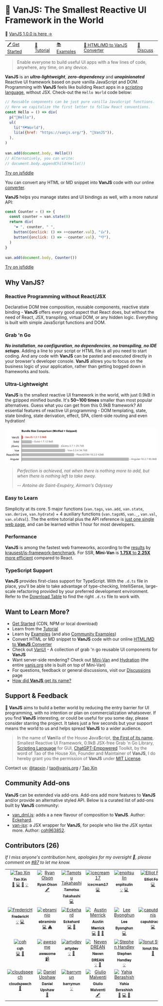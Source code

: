 # 🍦 **VanJS**: The Smallest Reactive UI Framework in the World

📣 [VanJS 1.0.0 is here →](https://github.com/vanjs-org/van/discussions/72)

<div align="center">
  <table>
    <tbody>
      <tr>
        <td>
          <a href="https://vanjs.org/start">🖊️ Get Started</a>
        </td>
        <td>
          <a href="https://vanjs.org/tutorial">📖 Tutorial</a>
        </td>
        <td>
          <a href="https://vanjs.org/demo">📚 Examples</a>
        </td>
        <td>
          <a href="https://vanjs.org/convert">📝 HTML/MD to VanJS Converter</a>
        </td>
        <td>
          <a href="https://github.com/vanjs-org/van/discussions">💬 Discuss</a>
        </td>
      </tr>
    </tbody>
  </table>
</div>

> Enable everyone to build useful UI apps with a few lines of code, anywhere, any time, on any device.

**VanJS** is an ***ultra-lightweight***, ***zero-dependency*** and ***unopinionated*** Reactive UI framework based on pure vanilla JavaScript and DOM. Programming with **VanJS** feels like building React apps in a [scripting language](https://vanjs.org/about#story), without JSX. Check-out the `Hello World` code below:

```javascript
// Reusable components can be just pure vanilla JavaScript functions.
// Here we capitalize the first letter to follow React conventions.
const Hello = () => div(
  p("👋Hello"),
  ul(
    li("🗺️World"),
    li(a({href: "https://vanjs.org/"}, "🍦VanJS")),
  ),
)

van.add(document.body, Hello())
// Alternatively, you can write:
// document.body.appendChild(Hello())
```

[Try on jsfiddle](https://jsfiddle.net/gh/get/library/pure/vanjs-org/vanjs-org.github.io/tree/master/jsfiddle/home/hello)

You can convert any HTML or MD snippet into **VanJS** code with our online [converter](https://vanjs.org/convert).

**VanJS** helps you manage states and UI bindings as well, with a more natural API:

```javascript
const Counter = () => {
  const counter = van.state(0)
  return div(
    "❤️ ", counter, " ",
    button({onclick: () => ++counter.val}, "👍"),
    button({onclick: () => --counter.val}, "👎"),
  )
}

van.add(document.body, Counter())
```

[Try on jsfiddle](https://jsfiddle.net/gh/get/library/pure/vanjs-org/vanjs-org.github.io/tree/master/jsfiddle/home/counter)

## Why VanJS?

### Reactive Programming without React/JSX

Declarative DOM tree composition, reusable components, reactive state binding - **VanJS** offers every good aspect that React does, but without the need of React, JSX, transpiling, virtual DOM, or any hidden logic. Everything is built with simple JavaScript functions and DOM.

### Grab 'n Go

***No installation***, ***no configuration***, ***no dependencies***, ***no transpiling***, ***no IDE setups***. Adding a line to your script or HTML file is all you need to start coding. And any code with **VanJS** can be pasted and executed directly in your browser's developer console. **VanJS** allows you to focus on the business logic of your application, rather than getting bogged down in frameworks and tools.

### Ultra-Lightweight

**VanJS** is the smallest reactive UI framework in the world, with just 0.9kB in the gzipped minified bundle. It's **50~100 times** smaller than most popular alternatives. Guess what you can get from this 0.9kB framework? All essential features of reactive UI programming - DOM templating, state, state binding, state derivation, effect, SPA, client-side routing and even hydration!

![Size comparison](doc/size_comp.png)

> _Perfection is achieved, not when there is nothing more to add, but when there is nothing left to take away._
>
> _-- Antoine de Saint-Exupéry, Airman's Odyssey_

### Easy to Learn

Simplicity at its core. 5 major functions (`van.tags`, `van.add`, `van.state`, `van.derive`, `van.hydrate`) + 4 auxiliary functions (`van.tagsNS`, `van._`, `van.val`, `van.oldVal`). The the entire tutorial plus the API reference is [just one single web page](https://vanjs.org/tutorial), and can be learned within 1 hour for most developers.

### Performance

**VanJS** is among the fastest web frameworks, according to the [results](https://krausest.github.io/js-framework-benchmark/2023/table_chrome_117.0.5938.62.html) by [krausest/js-framework-benchmark](https://github.com/krausest/js-framework-benchmark). For SSR, **Mini-Van** is [**1.75X** to **2.25X** more efficient](https://github.com/vanjs-org/mini-van/tree/main/bench#react-vs-mini-van) compared to React.

### TypeScript Support

**VanJS** provides first-class support for TypeScript. With the `.d.ts` file in place, you'll be able to take advantage of type-checking, IntelliSense, large-scale refactoring provided by your preferred development environment. Refer to the [Download Table](https://vanjs.org/start#download-table) to find the right `.d.ts` file to work with.

## Want to Learn More?

* [Get Started](https://vanjs.org/start) (CDN, NPM or local download)
* Learn from the [Tutorial](https://vanjs.org/tutorial)
* Learn by [Examples](https://vanjs.org/demo) (and also [Community Examples](https://vanjs.org/demo#community-examples))
* Convert HTML or MD snippet to **VanJS** code with our online [HTML/MD to **VanJS** Converter](https://vanjs.org/convert)
* Check out [VanUI](https://github.com/vanjs-org/van/tree/main/components) - A collection of grab 'n go reusable UI components for **VanJS**
* Want server-side rendering? Check out [Mini-Van](https://github.com/vanjs-org/mini-van) and [Hydration](https://vanjs.org/ssr) (the entire [vanjs.org](https://vanjs.org/) site is built on top of Mini-Van)
* For questions, feedback or general discussions, visit our [Discussions](https://github.com/vanjs-org/van/discussions) page
* [How did **VanJS** get its name?](https://vanjs.org/about#name)

## Support & Feedback

🙏 **VanJS** aims to build a better world by reducing the entry barrier for UI programming, with no intention or plan on commercialization whatsoever. If you find **VanJS** interesting, or could be useful for you some day, please consider starring the project. It takes just a few seconds but your support means the world to us and helps spread **VanJS** to a wider audience.

> In the name of **Van**illa of the House **J**ava**S**cript, [the First of its name](https://vanjs.org/about#name), Smallest Reactive UI Framework, 0.9kB JSX-free Grab 'n Go Library, [Scripting Language](https://vanjs.org/about#story) for GUI, [ChatGPT-Empowered](https://chat.openai.com/share/d92cfaf6-b78e-45ca-a218-069f76fe1b9f) Toolkit, by the word of Tao of the House Xin, Founder and Maintainer of **VanJS**, I do hereby grant you the permission of **VanJS** under [MIT License](https://github.com/vanjs-org/van/blob/main/LICENSE).

Contact us: [@taoxin](https://twitter.com/intent/follow?region=follow_link&screen_name=taoxin) / [tao@vanjs.org](mailto:tao@vanjs.org) / [Tao Xin](https://www.linkedin.com/in/tao-xin-64234920/)

## Community Add-ons

**VanJS** can be extended via add-ons. Add-ons add more features to **VanJS** and/or provide an alternative styled API. Below is a curated list of add-ons built by **VanJS** community:

* [van_dml.js](https://github.com/vanjs-org/van/tree/main/addons/van_dml): adds a a new flavour of composition to **VanJS**. Author: [Eckehard](https://github.com/efpage).
* [van-jsx](https://github.com/vanjs-org/van/tree/main/addons/van_jsx): a JSX wrapper for **VanJS**, for people who like the JSX syntax more. Author: [cqh963852](https://github.com/cqh963852).

## Contributors (26)

*If I miss anyone's contribution here, apologies for my oversight 🙏, please comment on [#87](https://github.com/vanjs-org/van/issues/87) to let me know.*

<!-- ALL-CONTRIBUTORS-LIST:START - Do not remove or modify this section -->
<!-- prettier-ignore-start -->
<!-- markdownlint-disable -->
<table>
  <tbody>
    <tr>
      <td align="center" valign="top" width="14.28%"><a href="http://vanjs.org"><img src="https://avatars.githubusercontent.com/u/132854319?v=4?s=100" width="100px;" alt="Tao Xin"/><br /><sub><b>Tao Xin</b></sub></a><br /><a href="#design-Tao-VanJS" title="Design">🎨</a> <a href="https://github.com/vanjs-org/van/commits?author=Tao-VanJS" title="Code">💻</a> <a href="https://github.com/vanjs-org/van/commits?author=Tao-VanJS" title="Documentation">📖</a> <a href="#example-Tao-VanJS" title="Examples">💡</a></td>
      <td align="center" valign="top" width="14.28%"><a href="https://github.com/ryanolsonx"><img src="https://avatars.githubusercontent.com/u/238929?v=4?s=100" width="100px;" alt="Ryan Olson"/><br /><sub><b>Ryan Olson</b></sub></a><br /><a href="#content-ryanolsonx" title="Content">🖋</a></td>
      <td align="center" valign="top" width="14.28%"><a href="http://tamo.tdiary.net/"><img src="https://avatars.githubusercontent.com/u/383537?v=4?s=100" width="100px;" alt="Tamotsu Takahashi"/><br /><sub><b>Tamotsu Takahashi</b></sub></a><br /><a href="https://github.com/vanjs-org/van/commits?author=tamo" title="Code">💻</a></td>
      <td align="center" valign="top" width="14.28%"><a href="https://lichess.org/@/StevenEmily"><img src="https://avatars.githubusercontent.com/u/58114641?v=4?s=100" width="100px;" alt="icecream17"/><br /><sub><b>icecream17</b></sub></a><br /><a href="https://github.com/vanjs-org/van/commits?author=icecream17" title="Code">💻</a></td>
      <td align="center" valign="top" width="14.28%"><a href="http://enpitsulin.xyz"><img src="https://avatars.githubusercontent.com/u/29378026?v=4?s=100" width="100px;" alt="enpitsulin"/><br /><sub><b>enpitsulin</b></sub></a><br /><a href="#example-enpitsuLin" title="Examples">💡</a> <a href="https://github.com/vanjs-org/van/commits?author=enpitsuLin" title="Code">💻</a></td>
      <td align="center" valign="top" width="14.28%"><a href="https://github.com/EFord36"><img src="https://avatars.githubusercontent.com/u/20516159?v=4?s=100" width="100px;" alt="Elliot Ford"/><br /><sub><b>Elliot Ford</b></sub></a><br /><a href="https://github.com/vanjs-org/van/commits?author=EFord36" title="Code">💻</a></td>
      <td align="center" valign="top" width="14.28%"><a href="https://github.com/andrewgryan"><img src="https://avatars.githubusercontent.com/u/22789046?v=4?s=100" width="100px;" alt="andrewgryan"/><br /><sub><b>andrewgryan</b></sub></a><br /><a href="#design-andrewgryan" title="Design">🎨</a> <a href="https://github.com/vanjs-org/van/commits?author=andrewgryan" title="Code">💻</a> <a href="https://github.com/vanjs-org/van/issues?q=author%3Aandrewgryan" title="Bug reports">🐛</a></td>
    </tr>
    <tr>
      <td align="center" valign="top" width="14.28%"><a href="http://fr.linkedin.com/in/fredericheem"><img src="https://avatars.githubusercontent.com/u/4118089?v=4?s=100" width="100px;" alt="FredericH"/><br /><sub><b>FredericH</b></sub></a><br /><a href="#example-FredericHeem" title="Examples">💡</a> <a href="https://github.com/vanjs-org/van/commits?author=FredericHeem" title="Code">💻</a></td>
      <td align="center" valign="top" width="14.28%"><a href="https://github.com/ebraminio"><img src="https://avatars.githubusercontent.com/u/833473?v=4?s=100" width="100px;" alt="ebraminio"/><br /><sub><b>ebraminio</b></sub></a><br /><a href="https://github.com/vanjs-org/van/commits?author=ebraminio" title="Code">💻</a> <a href="https://github.com/vanjs-org/van/commits?author=ebraminio" title="Tests">⚠️</a></td>
      <td align="center" valign="top" width="14.28%"><a href="http://www.efpage.de"><img src="https://avatars.githubusercontent.com/u/29945129?v=4?s=100" width="100px;" alt="Eckehard"/><br /><sub><b>Eckehard</b></sub></a><br /><a href="https://github.com/vanjs-org/van/commits?author=efpage" title="Code">💻</a> <a href="#plugin-efpage" title="Plugin/utility libraries">🔌</a></td>
      <td align="center" valign="top" width="14.28%"><a href="https://onsclom.net"><img src="https://avatars.githubusercontent.com/u/8485687?v=4?s=100" width="100px;" alt="Austin Merrick"/><br /><sub><b>Austin Merrick</b></sub></a><br /><a href="https://github.com/vanjs-org/van/commits?author=onsclom" title="Code">💻</a> <a href="#ideas-onsclom" title="Ideas, Planning, & Feedback">🤔</a> <a href="#design-onsclom" title="Design">🎨</a></td>
      <td align="center" valign="top" width="14.28%"><a href="https://tolluset.gitbook.io/wiki/"><img src="https://avatars.githubusercontent.com/u/50096419?v=4?s=100" width="100px;" alt="Lee Byonghun"/><br /><sub><b>Lee Byonghun</b></sub></a><br /><a href="https://github.com/vanjs-org/van/commits?author=Tolluset" title="Code">💻</a></td>
      <td align="center" valign="top" width="14.28%"><a href="http://caputdraconis.tistory.com"><img src="https://avatars.githubusercontent.com/u/60993104?v=4?s=100" width="100px;" alt="caputdraconis"/><br /><sub><b>caputdraconis</b></sub></a><br /><a href="https://github.com/vanjs-org/van/commits?author=caputdraconis050630" title="Code">💻</a></td>
      <td align="center" valign="top" width="14.28%"><a href="https://github.com/pomdtr"><img src="https://avatars.githubusercontent.com/u/17577332?v=4?s=100" width="100px;" alt="Achille Lacoin"/><br /><sub><b>Achille Lacoin</b></sub></a><br /><a href="https://github.com/vanjs-org/van/commits?author=pomdtr" title="Code">💻</a></td>
    </tr>
    <tr>
      <td align="center" valign="top" width="14.28%"><a href="https://github.com/cqh963852"><img src="https://avatars.githubusercontent.com/u/17702287?v=4?s=100" width="100px;" alt="cqh"/><br /><sub><b>cqh</b></sub></a><br /><a href="https://github.com/vanjs-org/van/commits?author=cqh963852" title="Code">💻</a> <a href="#plugin-cqh963852" title="Plugin/utility libraries">🔌</a></td>
      <td align="center" valign="top" width="14.28%"><a href="https://github.com/awesome-club"><img src="https://avatars.githubusercontent.com/u/102911334?v=4?s=100" width="100px;" alt="awesome"/><br /><sub><b>awesome</b></sub></a><br /><a href="#video-awesome-club" title="Videos">📹</a></td>
      <td align="center" valign="top" width="14.28%"><a href="https://github.com/artydev"><img src="https://avatars.githubusercontent.com/u/31207473?v=4?s=100" width="100px;" alt="artydev"/><br /><sub><b>artydev</b></sub></a><br /><a href="#example-artydev" title="Examples">💡</a> <a href="#question-artydev" title="Answering Questions">💬</a></td>
      <td align="center" valign="top" width="14.28%"><a href="https://github.com/ndrean"><img src="https://avatars.githubusercontent.com/u/6793008?v=4?s=100" width="100px;" alt="Neven DREAN"/><br /><sub><b>Neven DREAN</b></sub></a><br /><a href="#example-ndrean" title="Examples">💡</a> <a href="https://github.com/vanjs-org/van/issues?q=author%3Andrean" title="Bug reports">🐛</a></td>
      <td align="center" valign="top" width="14.28%"><a href="https://person.sh"><img src="https://avatars.githubusercontent.com/u/3257?v=4?s=100" width="100px;" alt="Stephen Handley"/><br /><sub><b>Stephen Handley</b></sub></a><br /><a href="#example-stephenhandley" title="Examples">💡</a></td>
      <td align="center" valign="top" width="14.28%"><a href="http://gion.ro"><img src="https://avatars.githubusercontent.com/u/867609?v=4?s=100" width="100px;" alt="Ionut Stoica"/><br /><sub><b>Ionut Stoica</b></sub></a><br /><a href="#ideas-iongion" title="Ideas, Planning, & Feedback">🤔</a></td>
      <td align="center" valign="top" width="14.28%"><a href="https://twitter.com/mindplaydk"><img src="https://avatars.githubusercontent.com/u/103348?v=4?s=100" width="100px;" alt="Rasmus Schultz"/><br /><sub><b>Rasmus Schultz</b></sub></a><br /><a href="#ideas-mindplay-dk" title="Ideas, Planning, & Feedback">🤔</a></td>
    </tr>
    <tr>
      <td align="center" valign="top" width="14.28%"><a href="https://github.com/cloudspeech"><img src="https://avatars.githubusercontent.com/u/850521?v=4?s=100" width="100px;" alt="cloudspeech"/><br /><sub><b>cloudspeech</b></sub></a><br /><a href="#ideas-cloudspeech" title="Ideas, Planning, & Feedback">🤔</a></td>
      <td align="center" valign="top" width="14.28%"><a href="http://danielupshaw.com/"><img src="https://avatars.githubusercontent.com/u/595446?v=4?s=100" width="100px;" alt="Daniel Upshaw"/><br /><sub><b>Daniel Upshaw</b></sub></a><br /><a href="#plugin-groovenectar" title="Plugin/utility libraries">🔌</a></td>
      <td align="center" valign="top" width="14.28%"><a href="https://github.com/barrymun"><img src="https://avatars.githubusercontent.com/u/15635312?v=4?s=100" width="100px;" alt="barrymun"/><br /><sub><b>barrymun</b></sub></a><br /><a href="#example-barrymun" title="Examples">💡</a></td>
      <td align="center" valign="top" width="14.28%"><a href="https://github.com/eevleevs"><img src="https://avatars.githubusercontent.com/u/5012744?v=4?s=100" width="100px;" alt="Giulio Malventi"/><br /><sub><b>Giulio Malventi</b></sub></a><br /><a href="#content-eevleevs" title="Content">🖋</a></td>
      <td align="center" valign="top" width="14.28%"><a href="https://github.com/yahia-berashish"><img src="https://avatars.githubusercontent.com/u/74679313?v=4?s=100" width="100px;" alt="Yahia Berashish"/><br /><sub><b>Yahia Berashish</b></sub></a><br /><a href="https://github.com/vanjs-org/van/issues?q=author%3Ayahia-berashish" title="Bug reports">🐛</a> <a href="https://github.com/vanjs-org/van/commits?author=yahia-berashish" title="Code">💻</a> <a href="#plugin-yahia-berashish" title="Plugin/utility libraries">🔌</a></td>
    </tr>
  </tbody>
</table>

<!-- markdownlint-restore -->
<!-- prettier-ignore-end -->

<!-- ALL-CONTRIBUTORS-LIST:END -->

